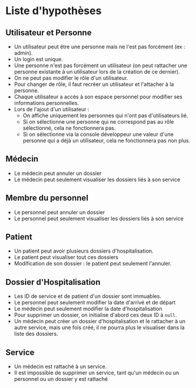 # Liste d'hypothèses

## Utilisateur et Personne
- Un utilisateur peut être une personne mais ne l'est pas forcément (ex : admin).
- Un login est unique.
- Une personne n'est pas forcément un utilisateur (on peut rattacher une personne existante à un utilisateur lors de la création de ce dernier).
- On ne peut pas modifier le rôle d'un utilisateur.
- Pour changer de rôle, il faut recréer un utilisateur et l'attacher à la personne.
- Chaque utilisateur a accès à son espace personnel pour modifier ses informations personnelles.
- Lors de l'ajout d'un utilisateur :
  - On affiche uniquement les personnes qui n'ont pas d'utilisateurs lié.
  - Si on sélectionne une personne qui ne correspond pas au rôle sélectionné, cela ne fonctionnera pas.
  - Si on sélectionne via la console développeur une valeur d'une personne qui a déjà un utilisateur, cela ne fonctionnera pas non plus.

## Médecin
- Le médecin peut annuler un dossier
- Le médecin peut seulement visualiser les dossiers liés à son service 


## Membre du personnel
- Le personnel peut annuler un dossier
- Le personnel peut seulement visualiser les dossiers liés à son service 


## Patient
- Un patient peut avoir plusieurs dossiers d'hospitalisation.
- Le patient peut visualiser tout ces dossiers
- Modification de son dossier : le patient peut seulement l'annuler.

## Dossier d'Hospitalisation
- Les ID de service et de patient d'un dossier sont immuables.
- Le personnel peut seulement modifier la date d'arrivé et de départ
- Le médecin peut seulement modifier la date d'hospitalisation
- Pour supprimer un dossier, on initialise d'abord ces deux ID à `null`.
- Un médecin peut créer un dossier d'hospitalisation et le rattacher à un autre service, mais une fois créé, il ne pourra plus le visualiser dans la liste des dossiers.

## Service
- Un médecin est rattaché à un service.
- Il est impossible de supprimer un service, tant qu'un médecin ou un personnel ou un dossier y est rattaché



